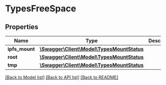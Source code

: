 # TypesFreeSpace

## Properties
Name | Type | Description | Notes
------------ | ------------- | ------------- | -------------
**ipfs_mount** | [**\Swagger\Client\Model\TypesMountStatus**](TypesMountStatus.md) |  | [optional] 
**root** | [**\Swagger\Client\Model\TypesMountStatus**](TypesMountStatus.md) |  | [optional] 
**tmp** | [**\Swagger\Client\Model\TypesMountStatus**](TypesMountStatus.md) |  | [optional] 

[[Back to Model list]](../../README.md#documentation-for-models) [[Back to API list]](../../README.md#documentation-for-api-endpoints) [[Back to README]](../../README.md)

